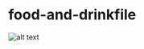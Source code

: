 # food-and-drinkfile
![alt text](https://github.com/jyr53/food-and-drink/Drink-and-food.png?raw=true)

